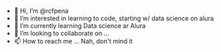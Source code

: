 - 👋 Hi, I’m @rcfpena
- 👀 I’m interested in learning to code, starting w/ data science on alura
- 🌱 I’m currently learning Data science ar Alura
- 💞️ I’m looking to collaborate on ...
- 📫 How to reach me ... Nah, don't mind it

<!---
rcfpena/rcfpena is a ✨ special ✨ repository because its `README.md` (this file) appears on your GitHub profile.
You can click the Preview link to take a look at your changes.
--->
